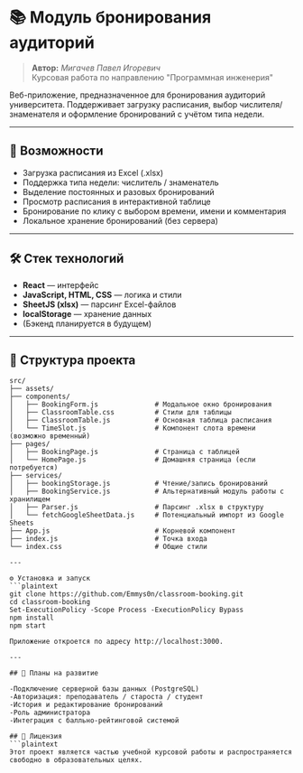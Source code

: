# 📚 Модуль бронирования аудиторий

> **Автор:** *Мигачев Павел Игоревич*  
> Курсовая работа по направлению "Программная инженерия"

Веб-приложение, предназначенное для бронирования аудиторий университета. Поддерживает загрузку расписания, выбор числителя/знаменателя и оформление бронирований с учётом типа недели.

---

## 🚀 Возможности

- Загрузка расписания из Excel (.xlsx)
- Поддержка типа недели: числитель / знаменатель
- Выделение постоянных и разовых бронирований
- Просмотр расписания в интерактивной таблице
- Бронирование по клику с выбором времени, имени и комментария
- Локальное хранение бронирований (без сервера)

---

## 🛠 Стек технологий

- **React** — интерфейс
- **JavaScript, HTML, CSS** — логика и стили
- **SheetJS (xlsx)** — парсинг Excel-файлов
- **localStorage** — хранение данных
- (Бэкенд планируется в будущем)

---

## 📂 Структура проекта

```plaintext
src/
├── assets/
├── components/
│   ├── BookingForm.js              # Модальное окно бронирования
│   ├── ClassroomTable.css          # Стили для таблицы
│   ├── ClassroomTable.js           # Основная таблица расписания
│   └── TimeSlot.js                 # Компонент слота времени (возможно временный)
├── pages/
│   ├── BookingPage.js              # Страница с таблицей
│   └── HomePage.js                 # Домашняя страница (если потребуется)
├── services/
│   ├── bookingStorage.js           # Чтение/запись бронирований
│   ├── BookingService.js           # Альтернативный модуль работы с хранилищем
│   ├── Parser.js                   # Парсинг .xlsx в структуру
│   └── fetchGoogleSheetData.js     # Потенциальный импорт из Google Sheets
├── App.js                          # Корневой компонент
├── index.js                        # Точка входа
└── index.css                       # Общие стили

---

⚙️ Установка и запуск
```plaintext
git clone https://github.com/Emmys0n/classroom-booking.git
cd classroom-booking
Set-ExecutionPolicy -Scope Process -ExecutionPolicy Bypass
npm install
npm start

Приложение откроется по адресу http://localhost:3000.

---

## 🧭 Планы на развитие

-Подключение серверной базы данных (PostgreSQL)
-Авторизация: преподаватель / староста / студент
-История и редактирование бронирований
-Роль администратора
-Интеграция с балльно-рейтинговой системой

## 📄 Лицензия
```plaintext
Этот проект является частью учебной курсовой работы и распространяется свободно в образовательных целях.

